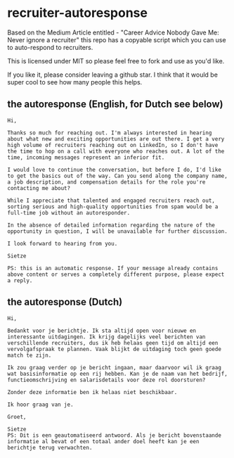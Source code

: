# recruiter-autoresponse
Based on the Medium Article entitled - "Career Advice Nobody Gave Me: Never ignore a recruiter" this repo has a copyable script which you can use to auto-respond to recruiters.

This is licensed under MIT so please feel free to fork and use as you'd like. 

If you like it, please consider leaving a github star.  I think that it would be super cool to see how many people this helps.

## the autoresponse (English, for Dutch see below)

```
Hi,

Thanks so much for reaching out. I'm always interested in hearing about what new and exciting opportunities are out there. I get a very high volume of recruiters reaching out on LinkedIn, so I don't have the time to hop on a call with everyone who reaches out. A lot of the time, incoming messages represent an inferior fit.

I would love to continue the conversation, but before I do, I'd like to get the basics out of the way. Can you send along the company name, a job description, and compensation details for the role you're contacting me about?

While I appreciate that talented and engaged recruiters reach out, sorting serious and high-quality opportunities from spam would be a full-time job without an autoresponder.

In the absence of detailed information regarding the nature of the opportunity in question, I will be unavailable for further discussion.

I look forward to hearing from you.

Sietze

PS: this is an automatic response. If your message already contains above content or serves a completely different purpose, please expect a reply. 
```

## the autoresponse (Dutch)

```
Hi,

Bedankt voor je berichtje. Ik sta altijd open voor nieuwe en interessante uitdagingen. Ik krijg dagelijks veel berichten van verschillende recruiters, dus ik heb helaas geen tijd om altijd een vervolgafspraak te plannen. Vaak blijkt de uitdaging toch geen goede match te zijn.

Ik zou graag verder op je bericht ingaan, maar daarvoor wil ik graag wat basisinformatie op een rij hebben. Kan je de naam van het bedrijf, functieomschrijving en salarisdetails voor deze rol doorsturen?

Zonder deze informatie ben ik helaas niet beschikbaar.

Ik hoor graag van je. 

Groet,

Sietze
PS: Dit is een geautomatiseerd antwoord. Als je bericht bovenstaande informatie al bevat of een totaal ander doel heeft kan je een berichtje terug verwachten. 
```
